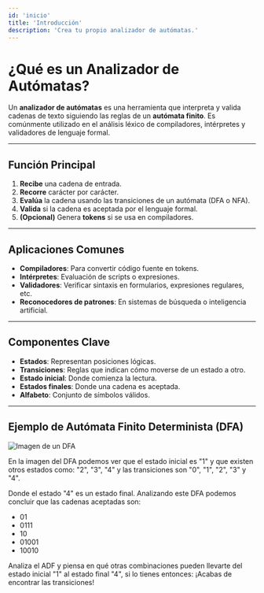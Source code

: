 ```yaml
---
id: 'inicio'
title: 'Introducción'
description: 'Crea tu propio analizador de autómatas.'
---
```


# ¿Qué es un Analizador de Autómatas?

Un **analizador de autómatas** es una herramienta que interpreta y valida cadenas de texto siguiendo las reglas de un **autómata finito**. Es comúnmente utilizado en el análisis léxico de compiladores, intérpretes y validadores de lenguaje formal.

---

## Función Principal

1. **Recibe** una cadena de entrada.
2. **Recorre** carácter por carácter.
3. **Evalúa** la cadena usando las transiciones de un autómata (DFA o NFA).
4. **Valida** si la cadena es aceptada por el lenguaje formal.
5. **(Opcional)** Genera **tokens** si se usa en compiladores.

---

## Aplicaciones Comunes

- **Compiladores**: Para convertir código fuente en tokens.
- **Intérpretes**: Evaluación de scripts o expresiones.
- **Validadores**: Verificar sintaxis en formularios, expresiones regulares, etc.
- **Reconocedores de patrones**: En sistemas de búsqueda o inteligencia artificial.

---

## Componentes Clave

- **Estados**: Representan posiciones lógicas.
- **Transiciones**: Reglas que indican cómo moverse de un estado a otro.
- **Estado inicial**: Donde comienza la lectura.
- **Estados finales**: Donde una cadena es aceptada.
- **Alfabeto**: Conjunto de símbolos válidos.

---

## Ejemplo de Autómata Finito Determinista (DFA)

![Imagen de un DFA](https://i.ibb.co/nqh7B1pw/image.png)

En la imagen del DFA podemos ver que el estado inicial es "1" y que existen otros estados como:
"2", "3", "4" y las transiciones son "0", "1", "2", "3" y "4".

Donde el estado "4" es un estado final. Analizando este DFA podemos concluir que las cadenas aceptadas son:

- 01
- 0111
- 10
- 01001
- 10010

Analiza el ADF y piensa en qué otras combinaciones pueden llevarte del estado inicial "1" al estado final "4", si lo tienes entonces: ¡Acabas de encontrar las transiciones!